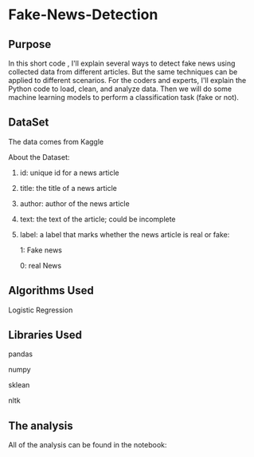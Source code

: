 # Fake-News-Detection

## Purpose
In this short code , I'll explain several ways to detect fake news using collected data from different articles. But the same techniques can be applied to different scenarios. For the coders and experts, I'll explain the Python code to load, clean, and analyze data. Then we will do some machine learning models to perform a classification task (fake or not).
## DataSet
The data comes from Kaggle

About the Dataset:
1. id: unique id for a news article
2. title: the title of a news article
3. author: author of the news article
4. text: the text of the article; could be incomplete
5. label: a label that marks whether the news article is real or fake:

    1: Fake news  
    
    0: real News
    
## Algorithms Used
Logistic Regression

## Libraries Used

pandas

numpy

sklean

nltk

## The analysis

All of the analysis can be found in the notebook:



